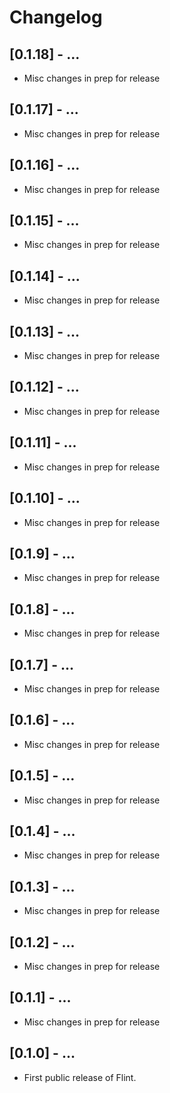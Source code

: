 # Changelog

## [0.1.18] - ...
- Misc changes in prep for release

## [0.1.17] - ...
- Misc changes in prep for release

## [0.1.16] - ...
- Misc changes in prep for release

## [0.1.15] - ...
- Misc changes in prep for release

## [0.1.14] - ...
- Misc changes in prep for release

## [0.1.13] - ...
- Misc changes in prep for release

## [0.1.12] - ...
- Misc changes in prep for release

## [0.1.11] - ...
- Misc changes in prep for release

## [0.1.10] - ...
- Misc changes in prep for release

## [0.1.9] - ...
- Misc changes in prep for release

## [0.1.8] - ...
- Misc changes in prep for release

## [0.1.7] - ...
- Misc changes in prep for release

## [0.1.6] - ...
- Misc changes in prep for release

## [0.1.5] - ...
- Misc changes in prep for release

## [0.1.4] - ...
- Misc changes in prep for release

## [0.1.3] - ...
- Misc changes in prep for release

## [0.1.2] - ...
- Misc changes in prep for release

## [0.1.1] - ...
- Misc changes in prep for release

## [0.1.0] - ...
- First public release of Flint.
